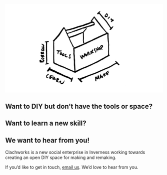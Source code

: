 ![toolsworkshop](/toolsworkshop.png)

## Want to DIY but don’t have the tools or space? 
## Want to learn a new skill?
## We want to hear from you!

Clachworks is a new social enterprise in Inverness working towards creating an open DIY space for making and remaking.

If you’d like to get in touch, [email us](mailto:clachworks@gmail.com).
We’d love to hear from you.



